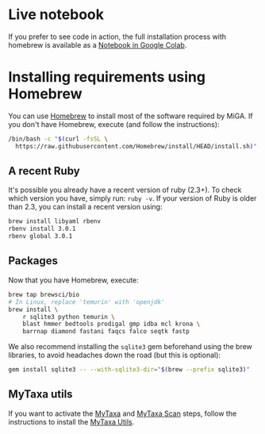# Live notebook

If you prefer to see code in action, the full installation process
with homebrew is available as a
[Notebook in Google Colab](https://colab.research.google.com/drive/1d4bRsudagAeYqzgmWRicv18c8Y17XEFM).

# Installing requirements using Homebrew

You can use [Homebrew](https://brew.sh/) to install most of the software
required by MiGA.
If you don't have Homebrew, execute (and follow the instructions):

```bash
/bin/bash -c "$(curl -fsSL \
  https://raw.githubusercontent.com/Homebrew/install/HEAD/install.sh)"
```

## A recent Ruby

It's possible you already have a recent version of ruby (2.3+).
To check which version you have, simply run: `ruby -v`.
If your version of Ruby is older than 2.3, you can install a recent
version using:

```bash
brew install libyaml rbenv
rbenv install 3.0.1
rbenv global 3.0.1
```

## Packages

Now that you have Homebrew, execute:

```bash
brew tap brewsci/bio
# In Linux, replace 'temurin' with 'openjdk'
brew install \
    r sqlite3 python temurin \
    blast hmmer bedtools prodigal gmp idba mcl krona \
    barrnap diamond fastani faqcs falco seqtk fastp
```

We also recommend installing the `sqlite3` gem beforehand using the brew
libraries, to avoid headaches down the road (but this is optional):

```bash
gem install sqlite3 -- --with-sqlite3-dir="$(brew --prefix sqlite3)"
```

## MyTaxa utils

If you want to activate the [MyTaxa](../part5/workflow.md#mytaxa) and
[MyTaxa Scan](../part5/workflow.md#mytaxa-scan) steps, follow the instructions
to install the [MyTaxa Utils](mytaxa.md).

